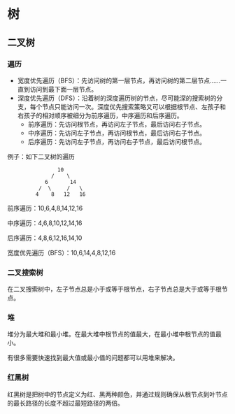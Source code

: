 # 树

## 二叉树

### 遍历

- 宽度优先遍历（BFS）：先访问树的第一层节点，再访问树的第二层节点……一直到访问到最下面一层节点。
- 深度优先遍历（DFS）：沿着树的深度遍历树的节点，尽可能深的搜索树的分支，每个节点只能访问一次。深度优先搜索策略又可以根据根节点、左孩子和右孩子的相对顺序被细分为前序遍历，中序遍历和后序遍历。
  - 前序遍历：先访问根节点，再访问左子节点，最后访问右子节点。
  - 中序遍历：先访问左子节点，再访问根节点，最后访问右子节点。
  - 后序遍历：先访问左子节点，再访问右子节点，最后访问根节点。



例子：如下二叉树的遍历

```
                10
			  /    \
		    6       14
		  /  \     /   \
		 4    8   12   16
```

前序遍历：10,6,4,8,14,12,16

中序遍历：4,6,8,10,12,14,16

后序遍历：4,8,6,12,16,14,10

宽度优先遍历（BFS）：10,6,14,4,8,12,16



### 二叉搜索树

在二叉搜索树中，左子节点总是小于或等于根节点，右子节点总是大于或等于根节点。



### 堆

堆分为最大堆和最小堆。在最大堆中根节点的值最大，在最小堆中根节点的值最小。

有很多需要快速找到最大值或最小值的问题都可以用堆来解决。



### 红黑树

红黑树是把树中的节点定义为红、黑两种颜色，并通过规则确保从根节点到叶节点的最长路径的长度不超过最短路径的两倍。








